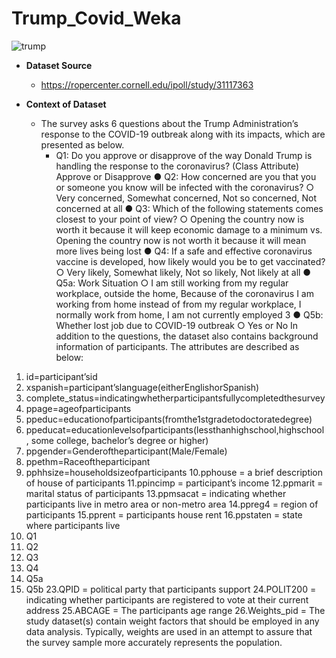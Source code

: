 # Trump_Covid_Weka
![trump](https://s.abcnews.com/images/US/IpsosPoll_Coronavirus_Q1_ApproveDisapprove_061820_v01_KS_hpEmbed_16x9_992.jpg)

- **Dataset Source**
  - https://ropercenter.cornell.edu/ipoll/study/31117363


- **Context of Dataset**
  - The survey asks 6 questions about the Trump Administration’s response to the COVID-19 outbreak along with its impacts, which are presented as below.
    - Q1: Do you approve or disapprove of the way Donald Trump is handling the response to the coronavirus? (Class Attribute)
      Approve or Disapprove
● Q2: How concerned are you that you or someone you know will be infected
with the coronavirus?
○ Very concerned, Somewhat concerned, Not so concerned, Not concerned at all
● Q3: Which of the following statements comes closest to your point of view?
○ Opening the country now is worth it because it will keep economic damage to a minimum vs. Opening the country now is not worth it because it will mean more lives being lost
● Q4: If a safe and effective coronavirus vaccine is developed, how likely would you be to get vaccinated?
○ Very likely, Somewhat likely, Not so likely, Not likely at all ● Q5a: Work Situation
○ I am still working from my regular workplace, outside the home, Because of the coronavirus I am working from home instead of from my regular workplace, I normally work from home, I am not currently employed
 3
● Q5b: Whether lost job due to COVID-19 outbreak ○ Yes or No
In addition to the questions, the dataset also contains background information of participants. The attributes are described as below:
1. id=participant’sid
2. xspanish=participant’slanguage(eitherEnglishorSpanish)
3. complete_status=indicatingwhetherparticipantsfullycompletedthesurvey
4. ppage=ageofparticipants
5. ppeduc=educationofparticipants(fromthe1stgradetodoctoratedegree)
6. ppeducat=educationlevelsofparticipants(lessthanhighschool,highschool,
some college, bachelor’s degree or higher)
7. ppgender=Genderoftheparticipant(Male/Female)
8. ppethm=Raceoftheparticipant
9. pphhsize=householdsizeofparticipants
10.pphouse = a brief description of house of participants
11.ppincimp = participant’s income
12.ppmarit = marital status of participants
13.ppmsacat = indicating whether participants live in metro area or non-metro area 14.ppreg4 = region of participants
15.pprent = participants house rent
16.ppstaten = state where participants live
17. Q1
18. Q2
19. Q3
20. Q4
21. Q5a
22. Q5b
23.QPID = political party that participants support
24.POLIT200 = indicating whether participants are registered to vote at their current
address
25.ABCAGE = The participants age range
26.Weights_pid = The study dataset(s) contain weight factors that should be
employed in any data analysis. Typically, weights are used in an attempt to assure that the survey sample more accurately represents the population.
